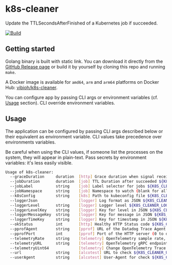 # k8s-cleaner

Update the TTLSecondsAfterFinished of a Kubernetes job if succeeded.

[![Build](https://github.com/ViBiOh/k8s-cleaner/workflows/Build/badge.svg)](https://github.com/ViBiOh/k8s-cleaner/actions)

## Getting started

Golang binary is built with static link. You can download it directly from the [GitHub Release page](https://github.com/ViBiOh/k8s-cleaner/releases) or build it by yourself by cloning this repo and running `make`.

A Docker image is available for `amd64`, `arm` and `arm64` platforms on Docker Hub: [vibioh/k8s-cleaner](https://hub.docker.com/r/vibioh/k8s-cleaner/tags).

You can configure app by passing CLI args or environment variables (cf. [Usage](#usage) section). CLI override environment variables.

## Usage

The application can be configured by passing CLI args described below or their equivalent as environment variable. CLI values take precedence over environments variables.

Be careful when using the CLI values, if someone list the processes on the system, they will appear in plain-text. Pass secrets by environment variables: it's less easily visible.

```bash
Usage of k8s-cleaner:
  --graceDuration     duration  [http] Grace duration when signal received ${K8S_CLEANER_GRACE_DURATION} (default 30s)
  --jobDuration       duration  [job] TTL Duration after succeeded ${K8S_CLEANER_JOB_DURATION} (default 2m0s)
  --jobLabel          string    [job] Label selector for jobs ${K8S_CLEANER_JOB_LABEL} (default "k8s-cleaner=true")
  --jobNamespace      string    [job] Namespace to watch (blank for all, comma separated otherwise) ${K8S_CLEANER_JOB_NAMESPACE} (default "default")
  --k8sConfig         string    [k8s] Path to kubeconfig file ${K8S_CLEANER_K8S_CONFIG} (default "${HOME}/.kube/config")
  --loggerJson                  [logger] Log format as JSON ${K8S_CLEANER_LOGGER_JSON} (default false)
  --loggerLevel       string    [logger] Logger level ${K8S_CLEANER_LOGGER_LEVEL} (default "INFO")
  --loggerLevelKey    string    [logger] Key for level in JSON ${K8S_CLEANER_LOGGER_LEVEL_KEY} (default "level")
  --loggerMessageKey  string    [logger] Key for message in JSON ${K8S_CLEANER_LOGGER_MESSAGE_KEY} (default "msg")
  --loggerTimeKey     string    [logger] Key for timestamp in JSON ${K8S_CLEANER_LOGGER_TIME_KEY} (default "time")
  --okStatus          int       [http] Healthy HTTP Status code ${K8S_CLEANER_OK_STATUS} (default 204)
  --pprofAgent        string    [pprof] URL of the Datadog Trace Agent (e.g. http://datadog.observability:8126) ${K8S_CLEANER_PPROF_AGENT}
  --pprofPort         int       [pprof] Port of the HTTP server (0 to disable) ${K8S_CLEANER_PPROF_PORT} (default 0)
  --telemetryRate     string    [telemetry] OpenTelemetry sample rate, 'always', 'never' or a float value ${K8S_CLEANER_TELEMETRY_RATE} (default "always")
  --telemetryURL      string    [telemetry] OpenTelemetry gRPC endpoint (e.g. otel-exporter:4317) ${K8S_CLEANER_TELEMETRY_URL}
  --telemetryUint64             [telemetry] Change OpenTelemetry Trace ID format to an unsigned int 64 ${K8S_CLEANER_TELEMETRY_UINT64} (default true)
  --url               string    [alcotest] URL to check ${K8S_CLEANER_URL}
  --userAgent         string    [alcotest] User-Agent for check ${K8S_CLEANER_USER_AGENT} (default "Alcotest")
```
